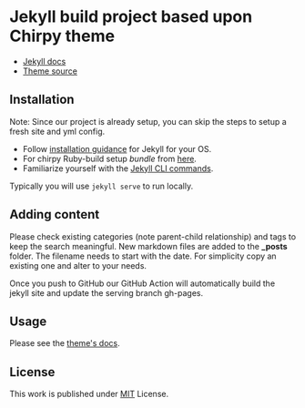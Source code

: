 # Jekyll build project based upon Chirpy theme

- [Jekyll docs](https://github.com/jekyll/jekyll)
- [Theme source](https://chirpy.cotes.page/posts/getting-started/#usage)

## Installation

Note: Since our project is already setup, you can skip the steps to setup a fresh site and yml config.

- Follow [installation guidance](https://jekyllrb.com/docs/installation/) for Jekyll for your OS.
- For chirpy Ruby-build setup *bundle* from [here](https://chirpy.cotes.page/posts/getting-started/#installing-dependencies).
- Familiarize yourself with the [Jekyll CLI commands](https://jekyllrb.com/docs/usage/).

Typically you will use `jekyll serve` to run locally.

## Adding content

Please check existing categories (note parent-child relationship) and tags to keep the search meaningful. New markdown files are added to the **_posts** folder. The filename needs to start with the date. For simplicity copy an existing one and alter to your needs.

Once you push to GitHub our GitHub Action will automatically build the jekyll site and update the serving branch gh-pages.

## Usage

Please see the [theme's docs](https://github.com/cotes2020/jekyll-theme-chirpy#documentation).

## License

This work is published under [MIT][mit] License.

[gem]: https://rubygems.org/gems/jekyll-theme-chirpy
[chirpy]: https://github.com/cotes2020/jekyll-theme-chirpy/
[use-template]: https://github.com/cotes2020/chirpy-starter/generate
[mit]: https://github.com/cotes2020/chirpy-starter/blob/master/LICENSE
